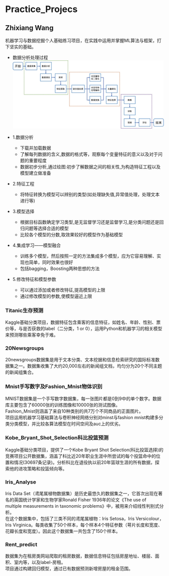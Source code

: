# Practice_Projecs
## Zhixiang Wang

机器学习与数据挖掘个人基础练习项目，在实践中运用并掌握ML算法与框架，打下坚实的基础。<br>

* 数据分析处理过程
![](./pic/process.jpg)<br>

* 1.数据分析
    * 下载并加载数据
    * 了解每列数据的含义,数据的格式等，观察每个变量特征的意义以及对于问题的重要程度
    * 数据初步分析,通过绘图:初步了解数据之间的相关性,为构造特征工程以及模型建立做准备

* 2.特征工程
    * 将特征转换为模型可以辨别的类型(如处理缺失值,异常值处理，处理文本进行等)

* 3.模型选择
    * 根据目标函数确定学习类型,是无监督学习还是监督学习,是分类问题还是回归问题等选择合适的模型
    * 比较各个模型的分数,取效果较好的模型作为基础模型

* 4.集成学习——模型融合
    * 训练多个模型，然后按照一定的方法集成多个模型，应为它容易理解、实现也简单，同时效果也很好
    * 包括bagging，Boosting两种思想的方法

* 5.修改特征和模型参数
    * 可以通过添加或者修改特征,提高模型的上限
    * 通过修改模型的参数,使模型逼近上限
          

### Titanic生存预测
Kaggle基础分类项目，数据特征包含乘客的信息特征，如姓名、年龄、性别、票价等，与是否获救的label（二分类，1 or 0），运用Python和机器学习的相关模型来预测哪些乘客幸免于难。

### 20Newsgroups
20newsgroups数据集是用于文本分类、文本挖据和信息检索研究的国际标准数据集之一。数据集收集了大约20,000左右的新闻组文档，均匀分为20个不同主题的新闻组集合。

### Mnist手写数字及Fashion_Mnist物体识别
MNIST数据集是一个手写数字数据集，每一张图片都是0到9中的单个数字。数据库主要包含了60000张的训练图像和10000张的测试图像。<br>
Fashion_Mnist则涵盖了来自10种类别的共7万个不同商品的正面图片。<br>
项目运用机器学习基础算法与卷积神经网络分别对minst与fashion mnist构建多分类分类模型，并比较各算法模型在时间空间及auc上的优劣。

### Kobe_Bryant_Shot_Selection科比投篮预测
Kaggle基础分类项目，提供了一个Kobe Bryant Shot Selection(科比投篮选择)的竞赛项目公开数据集，涵盖了科比近20年职业生涯中所尝试的每个投篮命中的位置和情况(30697条记录)。分析科比在退役执以前20年篮球生涯的所有数据，探索他的进攻策略和投篮倾向等。

### Iris_Analyse
Iris Data Set（鸢尾属植物数据集）是历史最悠久的数据集之一，它首次出现在著名的英国统计学家和生物学家Ronald Fisher 1936年的论文《The use of multiple measurements in taxonomic problems》中，被用来介绍线性判别式分析。<br>
在这个数据集中，包括了三类不同的鸢尾属植物：Iris Setosa，Iris Versicolour，Iris Virginica。每类收集了50个样本，每个样本4个特征参数（萼片长度和宽度、花瓣长度和宽度）。因此这个数据集一共包含了150个样本。

### Rent_predict
数据集为在租房类网站爬取的租房数据，数据信息特征包括房屋地址、楼层、面积、室内等，以及label-房租。<br>
项目通过构建回归模型，通过已有数据预测新增房屋的租金范围。

